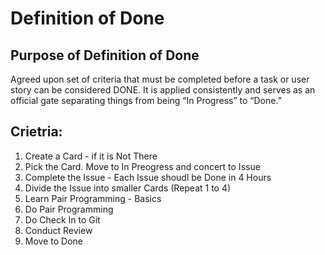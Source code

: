# Definition of Done

## Purpose of Definition of Done

Agreed upon set of criteria that must be completed before a task or user story can be considered DONE. 
It is applied consistently and serves as an official gate separating things from being “In Progress” to “Done.”

## Crietria:

1. Create a Card - if it is Not There 
1. Pick the Card. Move to In Preogress and concert to Issue
1. Complete the Issue - Each Issue shoudl be Done in 4 Hours 
1. Divide the Issue into smaller Cards (Repeat 1 to 4)
1. Learn Pair Programming - Basics
1. Do Pair Programming 
1. Do Check In to Git 
1. Conduct Review 
1. Move to Done